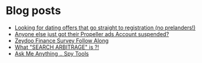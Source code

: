 # Blog posts
<!-- BLOG-POST-LIST:START -->
- [Looking for dating offers that go straight to registration &lpar;no prelanders!&rpar;](https://afflift.com/f/threads/looking-for-dating-offers-that-go-straight-to-registration-no-prelanders.10310/)
- [Anyone else just got their Propeller ads Account suspended?](https://afflift.com/f/threads/anyone-else-just-got-their-propeller-ads-account-suspended.10309/)
- [Zeydoo Finance Survey Follow Along](https://afflift.com/f/threads/zeydoo-finance-survey-follow-along.10174/)
- [What &quot;SEARCH ARBITRAGE&quot; is ?!](https://afflift.com/f/threads/what-search-arbitrage-is.10311/)
- [Ask Me Anything .. Spy Tools](https://afflift.com/f/threads/ask-me-anything-spy-tools.9343/)
<!-- BLOG-POST-LIST:END -->
